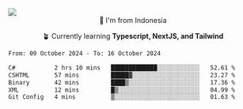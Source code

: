 
<img align = "center" src="https://readme-typing-svg.herokuapp.com?font=Fira+Code&size=25&pause=1000&color=00F713&center=true&vCenter=true&random=false&width=850&height=70&lines=Hi+There+%F0%9F%91%8B%2C+Im+Julian+Caesar;"/>
<br>

<div align = "center">
  📌 I'm from Indonesia
  
  🪴 Currently learning **Typescript, NextJS, and Tailwind**
</div>

<!--START_SECTION:waka-->

```txt
From: 09 October 2024 - To: 16 October 2024

C#           2 hrs 10 mins   █████████████░░░░░░░░░░░░   52.61 %
CSHTML       57 mins         █████▓░░░░░░░░░░░░░░░░░░░   23.27 %
Binary       42 mins         ████▒░░░░░░░░░░░░░░░░░░░░   17.36 %
XML          12 mins         █▒░░░░░░░░░░░░░░░░░░░░░░░   04.99 %
Git Config   4 mins          ▒░░░░░░░░░░░░░░░░░░░░░░░░   01.63 %
```

<!--END_SECTION:waka-->
